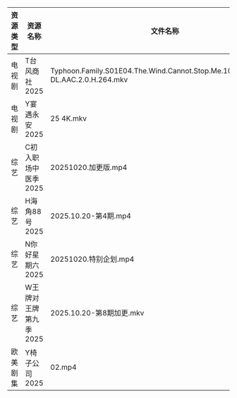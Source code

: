 | 资源类型 | 资源名称          | 文件名称                                                                            | 分享链接                                 | 更新时间                |
| ---- | ------------- | ------------------------------------------------------------------------------- | ------------------------------------ | ------------------- |
| 电视剧  | T台风商社2025     | Typhoon.Family.S01E04.The.Wind.Cannot.Stop.Me.1080p.NF.WEB-DL.AAC.2.0.H.264.mkv | https://pan.quark.cn/s/40f858c07981  | 2025-10-20 01:25:16 |
| 电视剧  | Y宴遇永安2025     | 25 4K.mkv                                                                       | https://www.alipan.com/s/VE78Z2R4ZAM | 2025-10-20 10:04:41 |
| 综艺   | C初入职场中医季2025  | 20251020.加更版.mp4                                                                | https://pan.quark.cn/s/869074432f49  | 2025-10-20 16:19:07 |
| 综艺   | H海角88号2025    | 2025.10.20-第4期.mp4                                                              | https://pan.quark.cn/s/6a6312f9dbbc  | 2025-10-20 16:29:53 |
| 综艺   | N你好星期六2025    | 20251020.特别企划.mp4                                                               | https://www.alipan.com/s/g3wrHTFCcWV | 2025-10-20 15:04:40 |
| 综艺   | W王牌对王牌第九季2025 | 2025.10.20-第8期加更.mkv                                                            | https://www.alipan.com/s/w9CqDPEeGeX | 2025-10-20 15:04:45 |
| 欧美剧集 | Y椅子公司2025     | 02.mp4                                                                          | https://pan.quark.cn/s/d15fc077c920  | 2025-10-20 16:27:07 |

